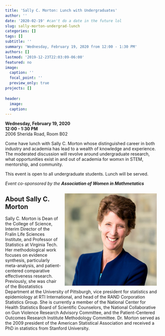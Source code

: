 ```yaml
---
title: 'Sally C. Morton: Lunch with Undergraduates'
author: ''
date: '2020-02-19' #can't do a date in the future lol
slug: sally-morton-undergrad-lunch
categories: []
tags: []
subtitle: ''
summary: 'Wednesday, February 19, 2020 from 12:00 - 1:30 PM'
authors: []
lastmod: '2019-12-23T22:03:09-06:00'
featured: no
image:
  caption: ''
  focal_point: ''
  preview_only: true
projects: []

header:
  image:   
  caption: 
---
```


**Wednesday, February 19, 2020**  
**12:00 - 1:30 PM**  
2006 Sherida Road, Room B02  

Come have lunch with Sally C. Morton whose distinguished career in both industry and academia has lead to a wealth of knowledge and experience. The moderated discussion will revolve around undergraduate research, what opportunities exist in and out of academia for womxn in STEM, mentorship, and community.


This event is open to all undergraduate students. Lunch will be served.  

<i> Event co-sponsored by the <b> Association of Women in Mathmetatics </b> </i>  

<img alt = '' width='300' src='sallymortonpicture.jpg' align="right" style="margin: 10px 10px 10px 10px;"/>
  
## About Sally C. Morton  
Sally C. Morton is Dean of the College of Science, Interim Director of the Fralin Life Sciences Institute, and Professor of Statistics at Virginia Tech. Her methodological work focuses on evidence synthesis, particularly meta-analysis, and patient-centered comparative effectiveness research. Previously, she was chair of the Biostatistics Department at the University of Pittsburgh, vice president for statistics and epidemiology at RTI International, and head of the RAND Corporation Statistics Group. She is currently a member of the National Center for Health Statistics Board of Scientific Counselors, the National Collaborative on Gun Violence Research Advisory Committee, and the Patient-Centered Outcomes Research Institute Methodology Committee. Dr. Morton served as the 2009 president of the American Statistical Association and received a PhD in statistics from Stanford University.  
